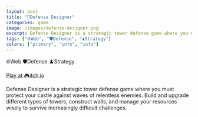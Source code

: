 ```yaml
---
layout: post
title: "🏰Defense Designer"
categories: game
image: /images/defense-designer.png
excerpt: Defense Designer is a strategic tower defense game where you must protect your castle against waves of relentless enemies. Build and upgrade different types of towers, construct walls, and manage your resources wisely to survive increasingly difficult challenges.
tags: ["🌐Web", "🛡️Defense", "♟️Strategy"]
colors: ["primary", "info", "info"]
---
```


<span class="badge badge-primary">🌐Web</span>
<span class="badge badge-info">🛡️Defense</span>
<span class="badge badge-info">♟️Strategy</span>


<a href="https://sublevelgames.itch.io/defense-designer" class="btn btn-primary btn-lg">Play at 🎮itch.io</a>

Defense Designer is a strategic tower defense game where you must protect your castle against waves of relentless enemies. Build and upgrade different types of towers, construct walls, and manage your resources wisely to survive increasingly difficult challenges.